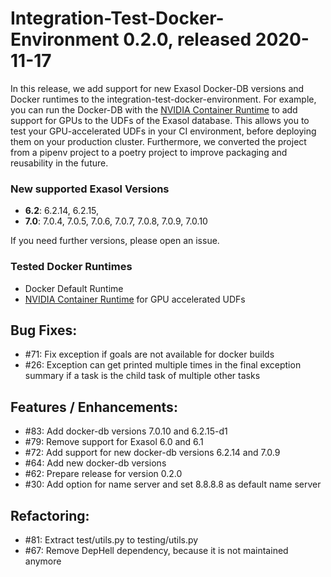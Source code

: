 # Integration-Test-Docker-Environment 0.2.0, released 2020-11-17

In this release, we add support for new Exasol Docker-DB versions and Docker runtimes to the integration-test-docker-environment. For example, you can run the Docker-DB with the [NVIDIA Container Runtime](https://github.com/NVIDIA/nvidia-container-runtime) to add support for GPUs to the UDFs of the Exasol database. This allows you to test your GPU-accelerated UDFs in your CI environment, before deploying them on your production cluster. Furthermore, we converted the project from a pipenv project to a poetry project to improve packaging and reusability in the future.

### New supported Exasol Versions

* **6.2**: 6.2.14, 6.2.15,
* **7.0**: 7.0.4, 7.0.5, 7.0.6, 7.0.7, 7.0.8, 7.0.9, 7.0.10

If you need further versions, please open an issue.

### Tested Docker Runtimes

- Docker Default Runtime
- [NVIDIA Container Runtime](https://github.com/NVIDIA/nvidia-container-runtime) for GPU accelerated UDFs

## Bug Fixes:

 - #71: Fix exception if goals are not available for docker builds
 - #26: Exception can get printed multiple times in the final exception summary if a task is the child task of multiple other tasks

## Features / Enhancements:
    
   - #83: Add docker-db versions 7.0.10 and 6.2.15-d1
   - #79: Remove support for Exasol 6.0 and 6.1
   - #72: Add support for new docker-db versions 6.2.14 and 7.0.9
   - #64: Add new docker-db versions
   - #62: Prepare release for version 0.2.0
   - #30: Add option for name server and set 8.8.8.8 as default name server

## Refactoring:
  
  - #81: Extract test/utils.py to testing/utils.py
  - #67: Remove DepHell dependency, because it is not maintained anymore

